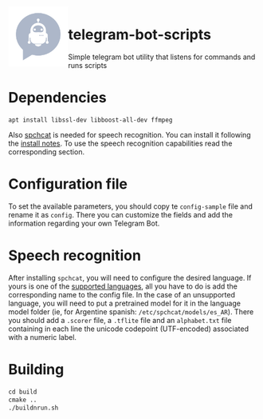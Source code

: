 <img align="left" src="https://github.com/hunsrus/telegram-bot-scripts/blob/main/telegram-bot.png" width="120px">

# telegram-bot-scripts
Simple telegram bot utility that listens for commands and runs scripts
# Dependencies
```
apt install libssl-dev libboost-all-dev ffmpeg
```
Also [spchcat](https://github.com/petewarden/spchcat) is needed for speech recognition. You can install it following the [install notes](https://github.com/petewarden/spchcat/blob/main/notebooks/install.ipynb). To use the speech recognition capabilities read the corresponding section.
# Configuration file
To set the available parameters, you should copy te ```config-sample``` file and rename it as ```config```. There you can customize the fields and add the information regarding your own Telegram Bot.
# Speech recognition
After installing ```spchcat```, you will need to configure the desired language. If yours is one of the [supported languages](https://github.com/petewarden/spchcat#language-support), all you have to do is add the corresponding name to the config file. In the case of an unsupported language, you will need to put a pretrained model for it in the language model folder (ie, for Argentine spanish:  ```/etc/spchcat/models/es_AR```). There you should add a ```.scorer``` file, a ```.tflite``` file and an ```alphabet.txt``` file containing in each line the unicode codepoint (UTF-encoded) associated with a numeric label.
# Building

```
cd build
cmake ..
./buildnrun.sh
```

